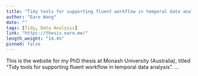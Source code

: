 ```yaml
---
title: "Tidy tools for supporting fluent workflow in temporal data analysis"
author: "Earo Wang"
date: ""
tags: [Tidy, Data Analysis]
link: "https://thesis.earo.me/"
length_weight: "14.4%"
pinned: false
---
```


This is the website for my PhD thesis at Monash University (Australia), titled “Tidy tools for supporting fluent workflow in temporal data analysis”. ...
